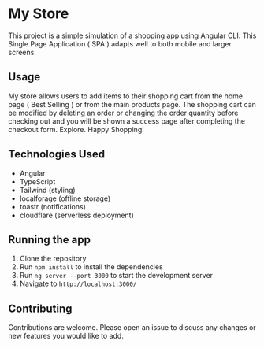 # My Store

This project is a simple simulation of a shopping app using Angular CLI. This Single Page Application ( SPA ) adapts well to both mobile and larger screens.

## Usage

My store allows users to add items to their shopping cart from the home page ( Best Selling ) or from the main products page. The shopping cart can be modified by deleting an order or changing the order quantity before checking out and you will be shown a success page after completing the checkout form. Explore. Happy Shopping!

## Technologies Used

* Angular
* TypeScript
* Tailwind (styling)
* localforage (offline storage)
* toastr (notifications)
* cloudflare (serverless deployment)


## Running the app

1. Clone the repository
2. Run `npm install` to install the dependencies
3. Run `ng server --port 3000` to start the development server
4. Navigate to `http://localhost:3000/`

## Contributing

Contributions are welcome. Please open an issue to discuss any changes or new features you would like to add.
